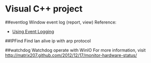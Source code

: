 Visual C++ project
==

##eventlog
Window event log (report, view)
Reference:  
+ [Using Event Logging](http://msdn.microsoft.com/en-us/library/aa363681%28v=vs.85%29.aspx)

##IPFind
Find lan alive ip with arp protocol

##watchdog
Watchdog operate with WinIO
For more information, visit <http://matrix207.github.com/2012/12/17/monitor-hardware-status/>
